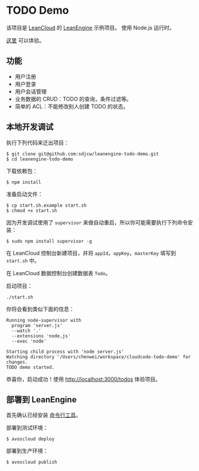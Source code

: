 # TODO Demo

该项目是 [LeanCloud](https://leancloud.cn/) 的 [LeanEngine](https://leancloud.cn/docs/cloud_code_guide.html) 示例项目。
使用 Node.js 运行时。

[这里](http://todo-demo.avosapps.com/todos) 可以体验。

## 功能

* 用户注册
* 用户登录
* 用户会话管理
* 业务数据的 CRUD：TODO 的查询，条件过滤等。
* 简单的 ACL：不能修改别人创建 TODO 的状态。

## 本地开发调试

执行下列代码来迁出项目：
  
```
$ git clone git@github.com:sdjcw/leanengine-todo-demo.git
$ cd leanengine-todo-demo

```

下载依赖包：

```
$ npm install
```

准备启动文件：

```
$ cp start.sh.example start.sh
$ chmod +x start.sh
```

因为开发调试使用了 `supervisor` 来做自动重启，所以你可能需要执行下列命令安装：

```
$ sudo npm install supervisor -g
```

在 LeanCloud 控制台新建项目，并将 `appId`，`appKey`，`masterKey` 填写到 `start.sh` 中。

在 LeanCloud 数据控制台创建数据表 `Todo`。

启动项目：

```
./start.sh
```
你将会看到类似下面的信息：

```
Running node-supervisor with
  program 'server.js'
  --watch '.'
  --extensions 'node,js'
  --exec 'node'

Starting child process with 'node server.js'
Watching directory '/Users/chenwei/workspace/cloudcode-todo-demo' for changes.
TODO demo started.
```

恭喜你，启动成功！使用 [http://localhost:3000/todos](http://localhost:3000/todos) 体验项目。

## 部署到 LeanEngine

首先确认已经安装 [命令行工具](https://leancloud.cn/docs/cloud_code_commandline.html)。

部署到测试环境：

```
$ avoscloud deploy
```

部署到生产环境：

```
$ avoscloud publish
```

